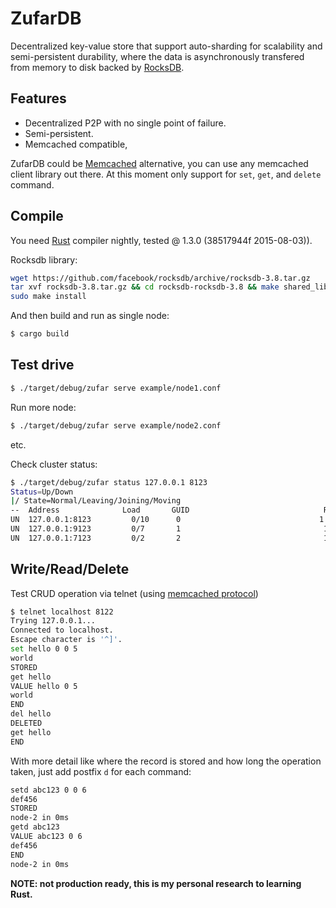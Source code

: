 # ZufarDB

Decentralized key-value store that support auto-sharding for scalability and semi-persistent
durability, where the data is asynchronously transfered from memory to disk backed by [RocksDB](http://rocksdb.org/).

## Features

* Decentralized P2P with no single point of failure.
* Semi-persistent.
* Memcached compatible, 

ZufarDB could be [Memcached](http://memcached.org/) alternative, you can use any memcached client library out there. At this moment only support for `set`, `get`, and `delete` command.

## Compile

You need [Rust](https://www.rust-lang.org/) compiler nightly, tested @ 1.3.0 (38517944f 2015-08-03)).

Rocksdb library:

```bash
wget https://github.com/facebook/rocksdb/archive/rocksdb-3.8.tar.gz
tar xvf rocksdb-3.8.tar.gz && cd rocksdb-rocksdb-3.8 && make shared_lib
sudo make install
```

And then build and run as single node:

```bash
$ cargo build
```

## Test drive

```bash
$ ./target/debug/zufar serve example/node1.conf
```

Run more node:

```bash
$ ./target/debug/zufar serve example/node2.conf
```

etc.

Check cluster status:

```bash
$ ./target/debug/zufar status 127.0.0.1 8123
Status=Up/Down
|/ State=Normal/Leaving/Joining/Moving
--  Address              Load       GUID                              Rack
UN  127.0.0.1:8123         0/10      0                               1
UN  127.0.0.1:9123         0/7       1                                1
UN  127.0.0.1:7123         0/2       2                                1
```

## Write/Read/Delete

Test CRUD operation via telnet (using [memcached protocol](https://github.com/memcached/memcached/blob/master/doc/protocol.txt))

```bash
$ telnet localhost 8122
Trying 127.0.0.1...
Connected to localhost.
Escape character is '^]'.
set hello 0 0 5
world
STORED
get hello
VALUE hello 0 5 
world
END
del hello
DELETED
get hello
END
```

With more detail like where the record is stored and how long the operation taken, just add postfix `d` for each command:

```bash
setd abc123 0 0 6
def456
STORED
node-2 in 0ms
getd abc123
VALUE abc123 0 6 
def456
END
node-2 in 0ms
```




**NOTE: not production ready, this is my personal research to learning Rust.**
